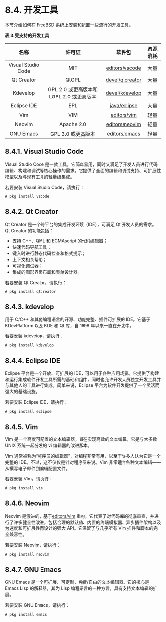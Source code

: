 # 8.4. 开发工具

本节介绍如何在 FreeBSD 系统上安装和配置一些流行的开发工具。

**表 3.受支持的开发工具**

| **名称** | **许可证** | **软件包** | **资源消耗** |
| :----------------: | :------------------------------------: | :-------------------------: | :------: |
| Visual Studio Code | MIT | [editors/vscode](https://cgit.freebsd.org/ports/tree/editors/vscode/pkg-descr) | 大量 |
| Qt Creator | QtGPL | [devel/qtcreator](https://cgit.freebsd.org/ports/tree/devel/qtcreator/pkg-descr) | 大量 |
| Kdevelop | GPL 2.0 或更高版本和 LGPL 2.0 或更高版本 | [devel/kdevelop](https://cgit.freebsd.org/ports/tree/devel/kdevelop/pkg-descr) | 大量 |
| Eclipse IDE | EPL | [java/eclipse](https://cgit.freebsd.org/ports/tree/java/eclipse/pkg-descr) | 大量 |
| Vim | VIM | [editors/vim](https://cgit.freebsd.org/ports/tree/editors/vim/pkg-descr) | 轻量 |
| Neovim | Apache 2.0 | [editors/neovim](https://cgit.freebsd.org/ports/tree/editors/neovim/pkg-descr) | 轻量 |
| GNU Emacs | GPL 3.0 或更高版本 | [editors/emacs](https://cgit.freebsd.org/ports/tree/editors/emacs/pkg-descr) | 轻量 |

## 8.4.1. Visual Studio Code

Visual Studio Code 是一款工具，它简单易用，同时又满足了开发人员进行代码编辑、构建和调试等核心操作的需求。它提供了全面的编辑和调试支持、可扩展性模型以及与现有工具的轻量级集成。

若要安装 Visual Studio Code，请执行：

```shell-session
# pkg install vscode
```

## 8.4.2. Qt Creator

Qt Creator 是一个跨平台的集成开发环境（IDE），可满足 Qt 开发人员的需求。Qt Creator 的功能包括：

- 支持 C++、QML 和 ECMAscript 的代码编辑器；
- 快速代码导航工具；
- 键入时进行静态代码检查和格式提示；
- 上下文相关帮助；
- 可视化调试器；
- 集成的图形界面布局和表单设计器。

若要安装 Qt Creator，请执行：

```shell-session
# pkg install qtcreator
```

## 8.4.3. kdevelop

用于 C/C++ 和其他编程语言的开源、功能完整、插件可扩展的 IDE。它基于 KDevPlatform 以及 KDE 和 Qt 库，自 1998 年以来一直在开发中。

若要安装 kdevelop，请执行：

```shell-session
# pkg install kdevelop
```

## 8.4.4. Eclipse IDE

Eclipse 平台是一个开放、可扩展的 IDE，可以用于各种应用场景。它提供了构建和运行集成软件开发工具所需的基础和组件，同时也允许开发人员独立开发工具并与其他人的工具进行集成。简单来说，Eclipse 平台为软件开发提供了一个灵活而强大的基础设施。

若要安装 Eclipse IDE，请执行：

```shell-session
# pkg install eclipse
```

## 8.4.5. Vim

Vim 是一个高度可配置的文本编辑器，旨在实现高效的文本编辑。它是与大多数 UNIX 系统一起分发的 vi 编辑器的改进版本。

Vim 通常被称为“程序员的编辑器”，对编程非常有用，以至于许多人认为它是一个完整的 IDE。不过，这不仅仅是针对程序员来说。Vim 非常适合各种文本编辑——从撰写电子邮件到编辑配置文件。

若要安装 Vim，请执行：

```shell-session
# pkg install vim
```

## 8.4.6. Neovim

Neovim 是激进的，基于[editors/vim](https://cgit.freebsd.org/ports/tree/editors/vim/pkg-descr) 重构。它代表了对代码库的彻底审查，并进行了许多健全性改进，包括合理的默认值、内置的终端模拟器、异步插件架构以及为速度和可扩展性而设计的强大 API。它保留了与几乎所有 Vim 插件和脚本的完全兼容性。

若要安装 Neovim，请执行：

```shell-session
# pkg install neovim
```

## 8.4.7. GNU Emacs

GNU Emacs 是一个可扩展、可定制、免费/自由的文本编辑器。它的核心是 Emacs Lisp 的解释器，其为 Lisp 编程语言的一种方言，具有支持文本编辑的扩展。

若要安装 GNU Emacs，请执行：

```shell-session
# pkg install emacs
```
